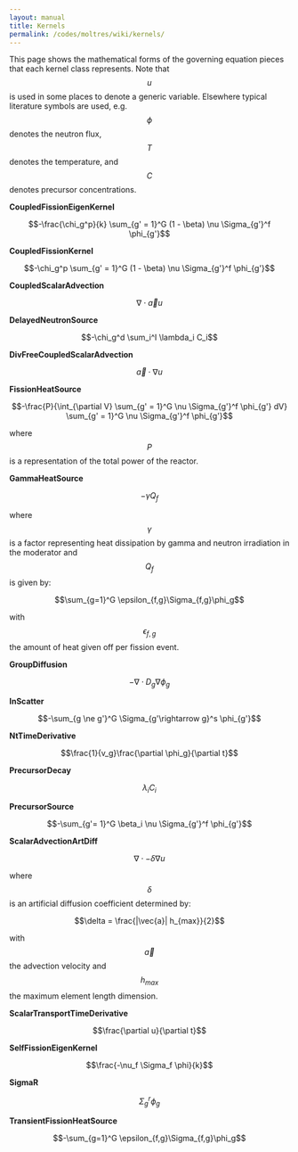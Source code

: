 ```yaml
---
layout: manual
title: Kernels
permalink: /codes/moltres/wiki/kernels/
---
```


This page shows the mathematical forms of the governing equation pieces that
each kernel class represents. Note that $$u$$ is used in some places to denote a
generic variable. Elsewhere typical literature symbols are used, e.g. $$\phi$$
denotes the neutron flux, $$T$$ denotes the temperature, and $$C$$ denotes
precursor concentrations.

**CoupledFissionEigenKernel**

$$-\frac{\chi_g^p}{k} \sum_{g' = 1}^G (1 -
        \beta) \nu \Sigma_{g'}^f \phi_{g'}$$

**CoupledFissionKernel**

$$-\chi_g^p \sum_{g' = 1}^G (1 -
        \beta) \nu \Sigma_{g'}^f \phi_{g'}$$

**CoupledScalarAdvection**

$$\nabla \cdot \vec{a} u$$

**DelayedNeutronSource**

$$-\chi_g^d \sum_i^I \lambda_i C_i$$

**DivFreeCoupledScalarAdvection**

$$\vec{a} \cdot \nabla u$$

**FissionHeatSource**

$$-\frac{P}{\int_{\partial V} \sum_{g' = 1}^G \nu \Sigma_{g'}^f \phi_{g'} dV}
\sum_{g' = 1}^G \nu \Sigma_{g'}^f \phi_{g'}$$

where $$P$$ is a representation of the total power of the reactor.

**GammaHeatSource**

$$-\gamma Q_f$$

where $$\gamma$$ is a factor
representing heat dissipation by gamma and neutron irradiation in the moderator
and $$Q_f$$ is given by:

$$\sum_{g=1}^G \epsilon_{f,g}\Sigma_{f,g}\phi_g$$

with $$\epsilon_{f,g}$$ the amount of heat given off per fission event.

**GroupDiffusion**

$$- \nabla \cdot D_g
        \nabla \phi_g$$

**InScatter**

$$-\sum_{g \ne g'}^G
        \Sigma_{g'\rightarrow g}^s \phi_{g'}$$

**NtTimeDerivative**

$$\frac{1}{v_g}\frac{\partial \phi_g}{\partial t}$$

**PrecursorDecay**

$$\lambda_i C_i$$

**PrecursorSource**

$$-\sum_{g'= 1}^G \beta_i \nu
        \Sigma_{g'}^f \phi_{g'}$$

**ScalarAdvectionArtDiff**

$$\nabla \cdot -\delta \nabla u$$

where $$\delta$$ is an artificial diffusion coefficient determined by:

$$\delta = \frac{|\vec{a}| h_{max}}{2}$$

with $$\vec{a}$$ the advection velocity and $$h_{max}$$ the maximum element
length dimension.

**ScalarTransportTimeDerivative**

$$\frac{\partial u}{\partial t}$$

**SelfFissionEigenKernel**

$$\frac{-\nu_f \Sigma_f \phi}{k}$$

**SigmaR**

$$\Sigma_g^r \phi_g$$

**TransientFissionHeatSource**

$$-\sum_{g=1}^G \epsilon_{f,g}\Sigma_{f,g}\phi_g$$

